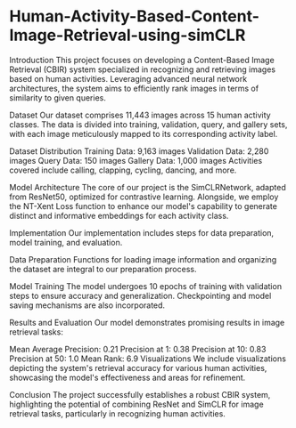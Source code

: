 # Human-Activity-Based-Content-Image-Retrieval-using-simCLR



Introduction
This project focuses on developing a Content-Based Image Retrieval (CBIR) system specialized in recognizing and retrieving images based on human activities. Leveraging advanced neural network architectures, the system aims to efficiently rank images in terms of similarity to given queries.

Dataset
Our dataset comprises 11,443 images across 15 human activity classes. The data is divided into training, validation, query, and gallery sets, with each image meticulously mapped to its corresponding activity label.

Dataset Distribution
Training Data: 9,163 images
Validation Data: 2,280 images
Query Data: 150 images
Gallery Data: 1,000 images
Activities covered include calling, clapping, cycling, dancing, and more.

Model Architecture
The core of our project is the SimCLRNetwork, adapted from ResNet50, optimized for contrastive learning. Alongside, we employ the NT-Xent Loss function to enhance our model's capability to generate distinct and informative embeddings for each activity class.

Implementation
Our implementation includes steps for data preparation, model training, and evaluation.

Data Preparation
Functions for loading image information and organizing the dataset are integral to our preparation process.

Model Training
The model undergoes 10 epochs of training with validation steps to ensure accuracy and generalization. Checkpointing and model saving mechanisms are also incorporated.

Results and Evaluation
Our model demonstrates promising results in image retrieval tasks:

Mean Average Precision: 0.21
Precision at 1: 0.38
Precision at 10: 0.83
Precision at 50: 1.0
Mean Rank: 6.9
Visualizations
We include visualizations depicting the system's retrieval accuracy for various human activities, showcasing the model's effectiveness and areas for refinement.

Conclusion
The project successfully establishes a robust CBIR system, highlighting the potential of combining ResNet and SimCLR for image retrieval tasks, particularly in recognizing human activities.

